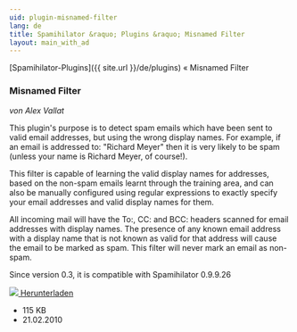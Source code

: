```yaml
---
uid: plugin-misnamed-filter
lang: de
title: Spamihilator &raquo; Plugins &raquo; Misnamed Filter
layout: main_with_ad
---
```


[Spamihilator-Plugins]({{ site.url }}/de/plugins) &laquo; Misnamed Filter

### Misnamed Filter

_von Alex Vallat_

This plugin's purpose is to detect spam emails which have been sent to valid email addresses, but using the wrong display names. For example, if an email is addressed to: "Richard Meyer"  then it is very likely to be spam (unless your name is Richard Meyer, of course!).

This filter is capable of learning the valid display names for addresses, based on the non-spam emails learnt through the training area, and can also be manually configured using regular expressions to exactly specify your email addresses and valid display names for them.

All incoming mail will have the To:, CC: and BCC: headers scanned for email addresses with display names. The presence of any known email address with a display name that is not known as valid for that address will cause the email to be marked as spam. This filter will never mark an email as non-spam.

Since version 0.3, it is compatible with Spamihilator 0.9.9.26

<div class="downloadsection">
<a href="http://www.byalexv.co.uk/spamihilator/MisnamedFilter-0.5.exe" class="radius button left" id="download-button"><img src="{{site.url}}/images/download-arrow.png"> Herunterladen</a>
<ul id="download-notes">
<li>115 KB</li>
<li>21.02.2010</li>
</ul>
</div>

